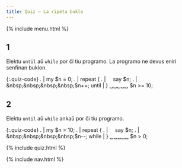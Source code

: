 ```yaml
---
title: Quiz — La ripeta buklo
---
```


{% include menu.html %}

## 1

Elektu `until` aŭ `while` por ĉi tiu programo. La programo ne devus eniri senfinan buklon.

{:.quiz-code}
. | my $n = 0;
. | repeat {
. | &nbsp;&nbsp;&nbsp;&nbsp;say $n;
. | &nbsp;&nbsp;&nbsp;&nbsp;$n++;
until | } ␣␣␣␣␣ $n >= 10;

## 2

Elektu `until` aŭ `while` ankaŭ por ĉi tiu programo.

{:.quiz-code}
. | my $n = 10;
. | repeat {
. | &nbsp;&nbsp;&nbsp;&nbsp;say $n;
. | &nbsp;&nbsp;&nbsp;&nbsp;$n<span>-</span>-;
while | } ␣␣␣␣␣ $n > 0;

{% include quiz.html %}

{% include nav.html %}